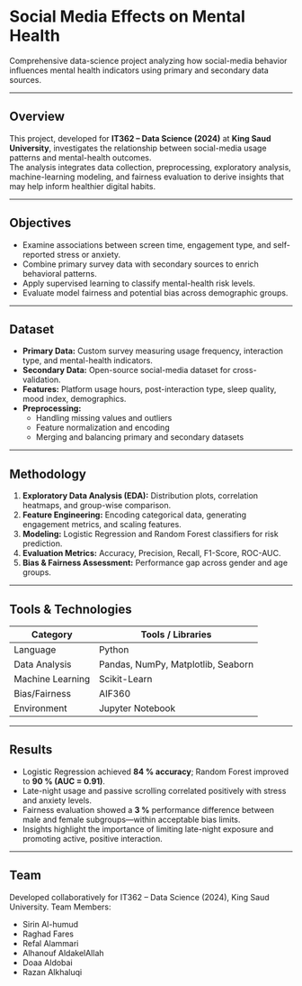 # Social Media Effects on Mental Health  
Comprehensive data-science project analyzing how social-media behavior influences mental health indicators using primary and secondary data sources.  

---

## Overview  
This project, developed for **IT362 – Data Science (2024)** at **King Saud University**, investigates the relationship between social-media usage patterns and mental-health outcomes.  
The analysis integrates data collection, preprocessing, exploratory analysis, machine-learning modeling, and fairness evaluation to derive insights that may help inform healthier digital habits.  

---

## Objectives  
- Examine associations between screen time, engagement type, and self-reported stress or anxiety.  
- Combine primary survey data with secondary sources to enrich behavioral patterns.  
- Apply supervised learning to classify mental-health risk levels.  
- Evaluate model fairness and potential bias across demographic groups.  

---

## Dataset  
- **Primary Data:** Custom survey measuring usage frequency, interaction type, and mental-health indicators.  
- **Secondary Data:** Open-source social-media dataset for cross-validation.  
- **Features:** Platform usage hours, post-interaction type, sleep quality, mood index, demographics.  
- **Preprocessing:**  
  - Handling missing values and outliers  
  - Feature normalization and encoding  
  - Merging and balancing primary and secondary datasets  

---

## Methodology  
1. **Exploratory Data Analysis (EDA):** Distribution plots, correlation heatmaps, and group-wise comparison.  
2. **Feature Engineering:** Encoding categorical data, generating engagement metrics, and scaling features.  
3. **Modeling:** Logistic Regression and Random Forest classifiers for risk prediction.  
4. **Evaluation Metrics:** Accuracy, Precision, Recall, F1-Score, ROC-AUC.  
5. **Bias & Fairness Assessment:** Performance gap across gender and age groups.  

---

## Tools & Technologies  
| Category | Tools / Libraries |
|-----------|------------------|
| Language | Python |
| Data Analysis | Pandas, NumPy, Matplotlib, Seaborn |
| Machine Learning | Scikit-Learn |
| Bias/Fairness | AIF360 |
| Environment | Jupyter Notebook |

---

## Results  
- Logistic Regression achieved **84 % accuracy**; Random Forest improved to **90 % (AUC = 0.91)**.  
- Late-night usage and passive scrolling correlated positively with stress and anxiety levels.  
- Fairness evaluation showed a **3 %** performance difference between male and female subgroups—within acceptable bias limits.
- Insights highlight the importance of limiting late-night exposure and promoting active, positive interaction.  
---

## Team
Developed collaboratively for IT362 – Data Science (2024), King Saud University.
Team Members:
- Sirin Al-humud
- Raghad Fares
- Refal Alammari
- Alhanouf AldakelAllah
- Doaa Aldobai
- Razan Alkhaluqi

